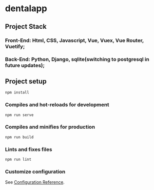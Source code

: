 # dentalapp

## Project Stack
### Front-End: Html, CSS, Javascript, Vue, Vuex, Vue Router, Vuetify;
### Back-End: Python, Django, sqlite(switching to postgresql in future updates);

## Project setup
```
npm install
```

### Compiles and hot-reloads for development
```
npm run serve
```

### Compiles and minifies for production
```
npm run build
```

### Lints and fixes files
```
npm run lint
```

### Customize configuration
See [Configuration Reference](https://cli.vuejs.org/config/).
